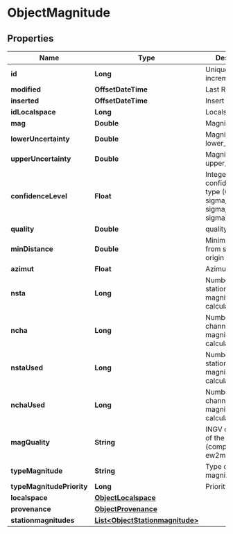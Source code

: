 

# ObjectMagnitude


## Properties

| Name | Type | Description | Notes |
|------------ | ------------- | ------------- | -------------|
|**id** | **Long** | Unique incremental id | bigint(20) |  [optional] [readonly] |
|**modified** | **OffsetDateTime** | Last Review | timestamp |  [optional] [readonly] |
|**inserted** | **OffsetDateTime** | Insert time | timestamp |  [optional] [readonly] |
|**idLocalspace** | **Long** | Localspace Id | bigint(19) |  [optional] |
|**mag** | **Double** | Magnitude value | double |  |
|**lowerUncertainty** | **Double** | Magnitude lower_uncertainty | double |  [optional] |
|**upperUncertainty** | **Double** | Magnitude upper_uncertainty | double |  [optional] |
|**confidenceLevel** | **Float** | Integer numer for confidence level type (68.3 1 sigma, xx &#x3D;2 sigma, 99% 3 sigma) | decimal(5.2) |  [optional] |
|**quality** | **Double** | quality | double |  [optional] |
|**minDistance** | **Double** | Minimal distance from station to origin | double |  [optional] |
|**azimut** | **Float** | Azimutal gap | float4 |  [optional] |
|**nsta** | **Long** | Number of the stations on magnitudo calculation | int(11) |  [optional] |
|**ncha** | **Long** | Number of the channel on magnitudo calculation | int(11) |  [optional] |
|**nstaUsed** | **Long** | Number of the stations used on magnitudo calculation | int(11) |  [optional] |
|**nchaUsed** | **Long** | Number of the channels used on magnitude calculation | int(11) |  [optional] |
|**magQuality** | **String** | INGV quality code of the magnitude (computed by ew2moledb) | char(2) |  [optional] |
|**typeMagnitude** | **String** | Type of the magnitude | varchar(255) |  |
|**typeMagnitudePriority** | **Long** | Priority | int(8) |  [optional] [readonly] |
|**localspace** | [**ObjectLocalspace**](ObjectLocalspace.md) |  |  [optional] |
|**provenance** | [**ObjectProvenance**](ObjectProvenance.md) |  |  [optional] |
|**stationmagnitudes** | [**List&lt;ObjectStationmagnitude&gt;**](ObjectStationmagnitude.md) |  |  [optional] |



